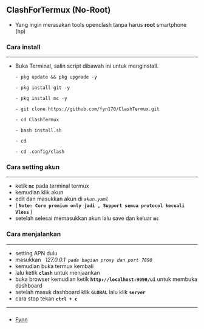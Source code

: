 ## ClashForTermux (No-Root)
- Yang ingin merasakan tools openclash tanpa harus **root** smartphone (hp)

### Cara install
---
- Buka Terminal, salin script dibawah ini untuk menginstall.

  ```
  - pkg update && pkg upgrade -y

  - pkg install git -y

  - pkg install mc -y

  - git clone https://github.com/fyn170/ClashTermux.git

  - cd ClashTermux

  - bash install.sh
 
  - cd
  
  - cd .config/clash
  
  ```
### Cara setting akun
---
- ketik **``mc``** pada terminal termux
- kemudian klik akun
- edit dan masukkan akun di *``akun.yaml``*
- ( **``Note: Core premium only jadi , Support semua protocol kecuali Vless``** )
- setelah selesai memasukkan akun lalu save dan keluar **``mc``**

### Cara menjalankan
---
- setting APN dulu
- masukkan *`` ``127.0.0.1`` pada bagian proxy dan port 7890``*
- kemudian buka termux kembali
- lalu ketik **```clash```** untuk menjaankan
- buka browser kemudian ketik **``` http://localhost:9090/ui ```** untuk membuka dashboard
- setelah masuk dashboard klik **``GLOBAL``** lalu klik **``server``**
- cara stop tekan **``ctrl + c``**
---
###
- [Fynn](https://github.com/fyn170/ClashTermux)
